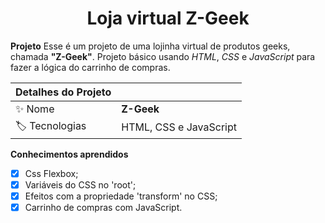 <h1 align="center">
  Loja virtual Z-Geek
</h1>

**Projeto**
Esse é um projeto de uma lojinha virtual de produtos geeks, chamada **"Z-Geek"**. Projeto básico usando *HTML*, *CSS* e *JavaScript* para fazer a lógica do carrinho de compras.

| Detalhes do Projeto |     |
| -------------  | --- |
| :sparkles: Nome        | **Z-Geek**
| :label: Tecnologias | HTML, CSS e JavaScript

**Conhecimentos aprendidos**
- [x] Css Flexbox;
- [x] Variáveis do CSS no 'root';
- [x] Efeitos com a propriedade 'transform' no CSS;
- [x] Carrinho de compras com JavaScript. 
